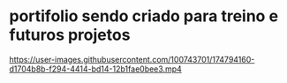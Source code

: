 #  portifolio sendo criado para treino e futuros projetos
https://user-images.githubusercontent.com/100743701/174794160-d1704b8b-f294-4414-bd14-12b1fae0bee3.mp4

